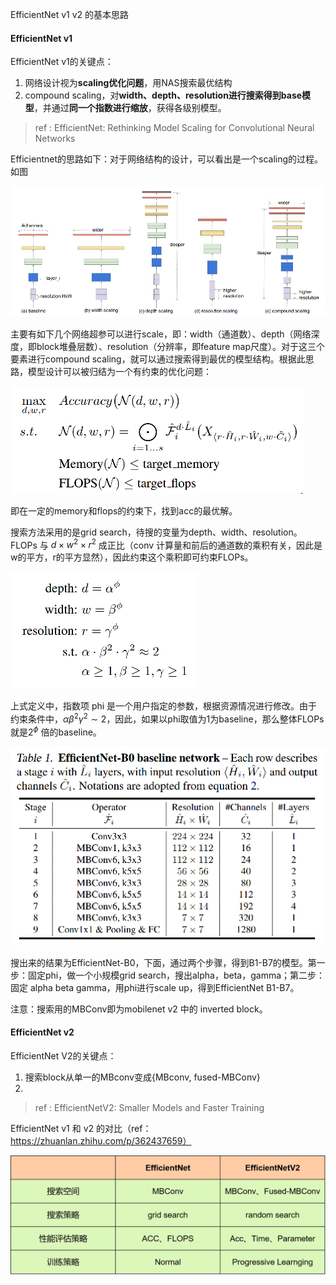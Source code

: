 EfficientNet v1 v2 的基本思路



#### EfficientNet v1

EfficientNet v1的关键点：

1. 网络设计视为**scaling优化问题**，用NAS搜索最优结构
2. compound scaling，对**width、depth、resolution进行搜索得到base模型**，并通过**同一个指数进行缩放**，获得各级别模型。

> ref : EfficientNet: Rethinking Model Scaling for Convolutional Neural Networks 

Efficientnet的思路如下：对于网络结构的设计，可以看出是一个scaling的过程。如图

![image-20210621210014953](assets/image-20210621210014953.png)



主要有如下几个网络超参可以进行scale，即：width（通道数）、depth（网络深度，即block堆叠层数）、resolution（分辨率，即feature map尺度）。对于这三个要素进行compound scaling，就可以通过搜索得到最优的模型结构。根据此思路，模型设计可以被归结为一个有约束的优化问题：

![image-20210621210254026](assets/image-20210621210254026.png)

即在一定的memory和flops的约束下，找到acc的最优解。

搜索方法采用的是grid search，待搜的变量为depth、width、resolution。FLOPs 与 $d \times w^2 \times r^2$ 成正比（conv 计算量和前后的通道数的乘积有关，因此是w的平方，r的平方显然），因此约束这个乘积即可约束FLOPs。

![image-20210621210627111](assets/image-20210621210627111.png)

上式定义中，指数项 phi 是一个用户指定的参数，根据资源情况进行修改。由于约束条件中，$\alpha \beta^2 \gamma^2 \sim 2$，因此，如果以phi取值为1为baseline，那么整体FLOPs就是$2^\phi$ 倍的baseline。

![image-20210621210917256](assets/image-20210621210917256.png)

搜出来的结果为EfficientNet-B0，下面，通过两个步骤，得到B1-B7的模型。第一步：固定phi，做一个小规模grid search，搜出alpha，beta，gamma；第二步：固定 alpha beta gamma，用phi进行scale up，得到EfficientNet B1-B7。

注意：搜索用的MBConv即为mobilenet v2 中的 inverted block。



#### EfficientNet v2

EfficientNet V2的关键点：

1. 搜索block从单一的MBconv变成{MBconv, fused-MBConv}
2. 

> ref : EfficientNetV2: Smaller Models and Faster Training









EfficientNet v1 和 v2 的对比（ref：https://zhuanlan.zhihu.com/p/362437659）

![img](assets/v2-be72dc46b6340afd3cfd90dbbab4fc45_1440w.jpg)







